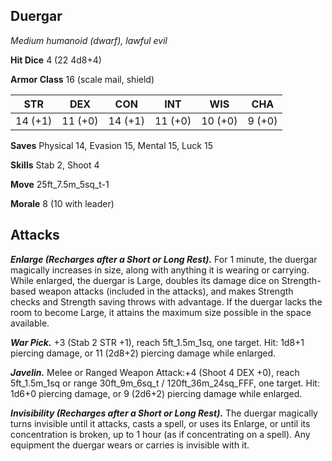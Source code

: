 ## Duergar

*Medium humanoid (dwarf), lawful evil*

**Hit Dice** 4 (22 4d8+4)

**Armor Class** 16 (scale mail, shield)

| STR     | DEX     | CON     | INT     | WIS     | CHA     |
|---------|---------|---------|---------|---------|---------|
| 14 (+1) | 11 (+0) | 14 (+1) | 11 (+0) | 10 (+0) |  9 (+0) |

**Saves** Physical 14, Evasion 15, Mental 15, Luck 15

**Skills** Stab 2, Shoot 4

**Move** 25ft\_7.5m\_5sq\_t-1

**Morale** 8 (10 with leader)

## Attacks

***Enlarge (Recharges after a Short or Long Rest).*** For 1 minute, the duergar magically increases in size, along with anything it is wearing or carrying. While enlarged, the duergar is Large, doubles its damage dice on Strength-based weapon attacks (included in the attacks), and makes Strength checks and Strength saving throws with advantage. If the duergar lacks the room to become Large, it attains the maximum size possible in the space available.

***War Pick.*** +3 (Stab 2 STR +1), reach 5ft\_1.5m\_1sq, one target. Hit: 1d8+1 piercing damage, or 11 (2d8+2) piercing damage while enlarged.

***Javelin.*** Melee or Ranged Weapon Attack:+4 (Shoot 4 DEX +0), reach 5ft\_1.5m\_1sq or range 30ft\_9m\_6sq\_t / 120ft\_36m\_24sq\_FFF, one target. Hit: 1d6+0 piercing damage, or 9 (2d6+2) piercing damage while enlarged.

***Invisibility (Recharges after a Short or Long Rest).*** The duergar magically turns invisible until it attacks, casts a spell, or uses its Enlarge, or until its concentration is broken, up to 1 hour (as if concentrating on a spell). Any equipment the duergar wears or carries is invisible with it.

